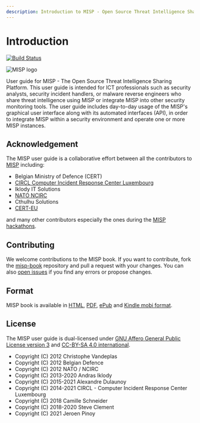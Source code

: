 ```yaml
---
description: Introduction to MISP - Open Source Threat Intelligence Sharing Platform
---
```


# Introduction

[![Build Status](https://travis-ci.org/MISP/misp-book.svg?branch=master)](https://travis-ci.org/MISP/misp-book)

![MISP logo](https://raw.githubusercontent.com/MISP/MISP/2.4/INSTALL/logos/misp-logo.png)

User guide for MISP - The Open Source Threat Intelligence Sharing Platform. This user guide is intended for ICT professionals such as security analysts, security incident handlers, or malware reverse engineers who share threat intelligence using MISP or integrate MISP into other security monitoring tools. The user guide includes day-to-day usage of the MISP's graphical user interface along with its automated interfaces \(API\), in order to integrate MISP within a security environment and operate one or more MISP instances.

## Acknowledgement

The MISP user guide is a collaborative effort between all the contributors to [MISP](https://www.github.com/MISP) including:

* Belgian Ministry of Defence \(CERT\)
* [CIRCL Computer Incident Response Center Luxembourg](https://www.circl.lu/)
* Iklody IT Solutions
* [NATO NCIRC](http://www.ncirc.nato.int/)
* Cthulhu Solutions
* [CERT-EU](https://cert.europa.eu)

and many other contributors especially the ones during the [MISP hackathons](https://github.com/MISP/MISP/wiki/Hackathon "MISP Hackathon Wiki").

## Contributing

We welcome contributions to the MISP book. If you want to contribute, fork the [misp-book](https://github.com/MISP/misp-book) repository and pull a request with your changes. You can also [open issues](https://github.com/MISP/misp-book/issues) if you find any errors or propose changes.

<div class="pagebreak"></div>

## Format

MISP book is available in [HTML](https://www.circl.lu/doc/misp/), [PDF](https://www.circl.lu/doc/misp/book.pdf), [ePub](https://www.circl.lu/doc/misp/book.epub) and [Kindle mobi format](https://www.circl.lu/doc/misp/book.mobi).

## License

The MISP user guide is dual-licensed under [GNU Affero General Public License version 3](http://www.gnu.org/licenses/agpl-3.0.html) and [CC-BY-SA 4.0 international](https://creativecommons.org/licenses/by-sa/4.0/).

* Copyright \(C\) 2012 Christophe Vandeplas
* Copyright \(C\) 2012 Belgian Defence
* Copyright \(C\) 2012 NATO / NCIRC
* Copyright \(C\) 2013-2020 Andras Iklody
* Copyright \(C\) 2015-2021 Alexandre Dulaunoy
* Copyright \(C\) 2014-2021 CIRCL - Computer Incident Response Center Luxembourg
* Copyright \(C\) 2018 Camille Schneider
* Copyright \(C\) 2018-2020 Steve Clement
* Copyright \(C\) 2021 Jeroen Pinoy


